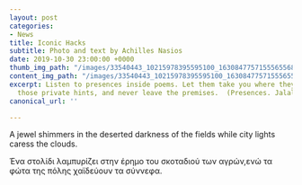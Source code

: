 ```yaml
---
layout: post
categories:
- News
title: Iconic Hacks
subtitle: Photo and text by Achilles Nasios
date: 2019-10-30 23:00:00 +0000
thumb_img_path: "/images/33540443_10215978395595100_1630847757155565568_o.jpg"
content_img_path: "/images/33540443_10215978395595100_1630847757155565568_o.jpg"
excerpt: Listen to presences inside poems. Let them take you where they will. Follow
  those private hints, and never leave the premises.  (Presences. Jalal Al-Din Rumi)
canonical_url: ''

---
```

A jewel shimmers in the deserted darkness of the fields while city lights caress the clouds.

Ένα στολίδι λαμπυρίζει στην έρημο του σκοταδιού των αγρών,ενώ τα φώτα της πόλης χαϊδεύουν τα σύννεφα.